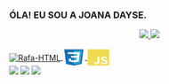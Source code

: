 ### ÓLA! EU SOU A JOANA DAYSE.

<div align="center">
  <a href="https://github.com/joanadayse">
  <img height="180em" src="https://github-readme-stats.vercel.app/api?username=joanadayse&show_icons=true&theme=cobalt&include_all_commits=true&count_private=true"/>
  <img height="180em" src="https://github-readme-stats.vercel.app/api/top-langs/?username=joanadayse&layout=compact&langs_count=7&theme=cobalt"/>
  </div>
  
  
  <div style="display: inline_block"><br>
  <img align="center" alt="Rafa-HTML" height="30" width="40 src="https://raw.githubusercontent.com/devicons/devicon/master/icons/html5/html5-original.svg">
  <img align="center" alt="Rafa-CSS" height="30" width="40" src="https://raw.githubusercontent.com/devicons/devicon/master/icons/css3/css3-original.svg">
   <img align="center" alt="Rafa-Js" height="30" width="40" src="https://raw.githubusercontent.com/devicons/devicon/master/icons/javascript/javascript-plain.svg">
   </div>
  
  
 
  <div>
    <a href="https://instagram.com/daysejoana.3" target="_blank"><img src="https://img.shields.io/badge/-Instagram-%23E4405F?style=for-the-badge&logo=instagram&logoColor=white" target="_blank"></a>
    <a href="https://discord.gg/fQDSFtYfqf" target="_blank"><img src="https://img.shields.io/badge/Discord-7289DA?style=for-the-badge&logo=discord&logoColor=white" target="_blank"></a> 
    <a href = "mailto:daysejoana3@gmail.com"><img src="https://img.shields.io/badge/-Gmail-%23333?style=for-the-badge&logo=gmail&logoColor=white" target="_blank"></a>
    
   </div> 
